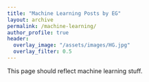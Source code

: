```yaml
---
title: "Machine Learning Posts by EG"
layout: archive
permalink: /machine-learning/
author_profile: true
header:
  overlay_image: "/assets/images/HG.jpg"
  overlay_filter: 0.5
---
```


This page should reflect machine learning stuff.

